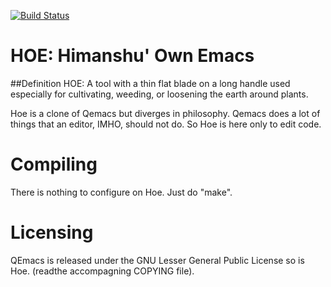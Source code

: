 [![Build Status](https://travis-ci.com/hschauhan/hoe.svg?branch=main)](https://travis-ci.com/hschauhan/hoe)

# HOE: Himanshu' Own Emacs

##Definition
HOE: A tool with a thin flat blade on a long handle used especially for cultivating,
weeding, or loosening the earth around plants.

Hoe is a clone of Qemacs but diverges in philosophy. Qemacs does a lot of things that
an editor, IMHO, should not do. So Hoe is here only to edit code.

# Compiling
There is nothing to configure on Hoe. Just do "make".

# Licensing
QEmacs is released under the GNU Lesser General Public License so is Hoe.
(readthe accompagning COPYING file).
